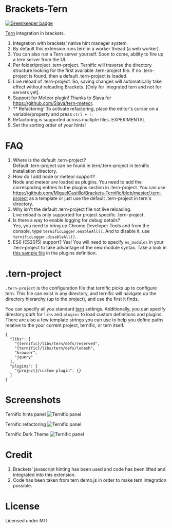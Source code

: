 Brackets-Tern
=============

[![Greenkeeper badge](https://badges.greenkeeper.io/MiguelCastillo/Brackets-Ternific.svg)](https://greenkeeper.io/)

[Tern](http://ternjs.net/) integration in brackets.<br>

1. Integration with brackets' native hint manager system.
2. By default this extension runs tern in a worker thread (a web worker).
3. You can also run a Tern server yourself. Soon to come, ability to fire up a tern server from the UI.
4. Per folder/project .tern-project.  Ternific will traverse the directory structure looking for the first available  .tern-project file. If no .tern-project is found, then a default .tern-project is loaded.
5. Live reload of .tern-project.  So, saving changes will automatically take effect without reloading Brackets. [Only for integrated tern and not for servers yet].
6. Support for Meteor plugin!  Thanks to Slava for https://github.com/Slava/tern-meteor.
7. ** Refactoring! To activate refactoring, place the editor's cursor on a variable/property and press `ctrl + r`.
8. Refactoring is supported across multiple files. EXPERIMENTAL
9. Set the sorting order of your hints!


FAQ
=============
1. Where is the default .tern-project?<br>
  Default .tern-project can be found in tern/.tern-project in ternific installation directory.
2. How do I add node or meteor support?<br>
  Node and meteor are loaded as plugins.  You need to add the correspoding entries to the plugins section in .tern-project.  You can use https://github.com/MiguelCastillo/Brackets-Ternific/blob/master/.tern-project as a template or just use the default .tern-project in tern's directory.
3. Why isn't the default .tern-project file not live reloading.<br>
  Live reload is only supported for project specific .tern-project.
4. Is there a way to enable logging for debug details?<br>
  Yes, you need to bring up Chrome Developer Tools and from the console, type `ternificLogger.enableAll()`.  And to disable it, use `ternificLogger.disableAll()`.
5. ES6 (ES2015) support?
  Yes! You will need to specify `es_modules` in your .tern-project to take advantage of the new module syntax. Take a look in [this sample file](https://github.com/MiguelCastillo/Brackets-Ternific/blob/master/.tern-project) in the plugins definition.


.tern-project
=============

`.tern-project` is the configuration file that ternific picks up to configure tern. This file can exist in any directory, and ternific will navigate up the directory hierarchy (up to the project), and use the first it finds.

You can specify all you standard [tern](http://ternjs.net/doc/manual.html#configuration) settings. Additionally, you can specify directory *path* for `libs` and `plugins` to load custom definitions and plugins. There are also a few template strings you can use to help you define paths relative to the your current project, ternific, or tern itself.

```
{
  "libs": [
    "{ternific}/libs/tern/defs/reserved",
    "{ternific}/libs/tern/defs/lodash",
    "browser",
    "jquery"
  ],
  "plugins": {
    "{project}/custom-plugin": {}
  }
}
```



Screenshots
=============

Ternific hints panel
![Ternific panel](https://raw.github.com/wiki/MiguelCastillo/Brackets-Ternific/images/ternific.gif)

Ternific refactoring
![Ternific panel](https://raw.github.com/wiki/MiguelCastillo/Brackets-Ternific/images/refactoring.gif)

Ternific Dark Theme
![Ternific panel](https://raw.github.com/wiki/MiguelCastillo/Brackets-Ternific/images/darktheme.png)

Credit
=============

1. Brackets' javascript hinting has been used and code has been lifted and integrated into this extension.<br>
2. Code has been taken from tern demo.js in order to make tern integration possible.<br>


License
=============

Licensed under MIT
